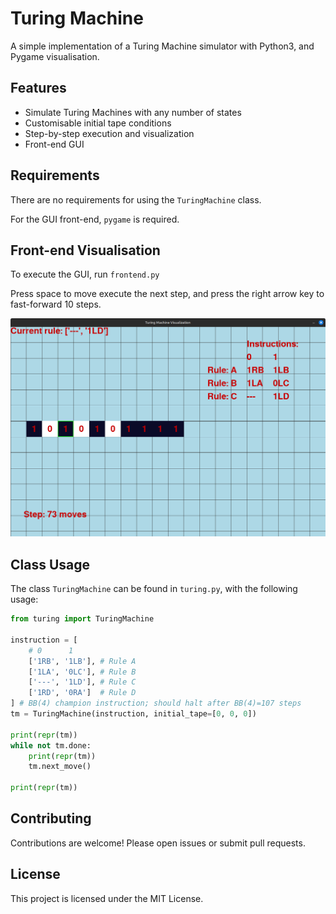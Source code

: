 # Turing Machine

A simple implementation of a Turing Machine simulator with Python3, and Pygame visualisation.

## Features

- Simulate Turing Machines with any number of states
- Customisable initial tape conditions
- Step-by-step execution and visualization
- Front-end GUI

## Requirements
There are no requirements for using the `TuringMachine` class. 

For the GUI front-end, `pygame` is required. 

## Front-end Visualisation
To execute the GUI, run `frontend.py` 

Press space to move execute the next step, and press the right arrow key to fast-forward 10 steps. 

![Turing Machine GUI Screenshot](Screenshot.png)

## Class Usage

The class `TuringMachine` can be found in `turing.py`, with the following usage:

```python
from turing import TuringMachine

instruction = [
    # 0      1 
    ['1RB', '1LB'], # Rule A
    ['1LA', '0LC'], # Rule B
    ['---', '1LD'], # Rule C
    ['1RD', '0RA']  # Rule D
] # BB(4) champion instruction; should halt after BB(4)=107 steps
tm = TuringMachine(instruction, initial_tape=[0, 0, 0])

print(repr(tm))
while not tm.done:
    print(repr(tm))
    tm.next_move()

print(repr(tm))
```

## Contributing

Contributions are welcome! Please open issues or submit pull requests.

## License

This project is licensed under the MIT License.